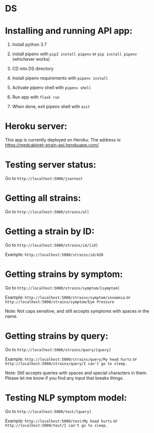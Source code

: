 # DS

# Installing and running API app:

1) Install python 3.7

2) install pipenv with ```pip3 install pipenv``` or ```pip install pipenv``` (whichever works)

3) CD into DS directory

4) Install pipenv requirements with ```pipenv install```

5) Activate pipenv shell with ```pipenv shell```

6) Run app with ```flask run```

7) When done, exit pipenv shell with ```exit```

# Heroku server:

This app is currently deployed on Heroku. The address is: https://medcabinet-strain-api.herokuapp.com/

# Testing server status:

Go to ```http://localhost:5000/jsontest```

# Getting all strains:

Go to ```http://localhost:5000/strains/all```

# Getting a strain by ID:

Go to ```http://localhost:5000/strains/id/[id]```

Example: ```http://localhost:5000/strains/id/420```

# Getting strains by symptom:

Go to ```http://localhost:5000/strains/symptom/[symptom]```

Example: ```http://localhost:5000/strains/symptom/insomnia``` or ```http://localhost:5000/strains/symptom/Eye Pressure```

Note: Not caps sensitive, and still accepts symptoms with spaces in the name.

# Getting strains by query:

Go to ```http://localhost:5000/strains/query/[query]```

Example: ```http://localhost:5000/strains/query/My head hurts``` or ```http://localhost:5000/strains/query/I can't go to sleep.```

Note: Still accepts queries with spaces and special characters in them. Please let me know if you find any input that breaks things.

# Testing NLP symptom model:

Go to ```http://localhost:5000/test/[query]```

Example: ```http://localhost:5000/test/My head hurts``` or ```http://localhost:5000/test/I can't go to sleep.```